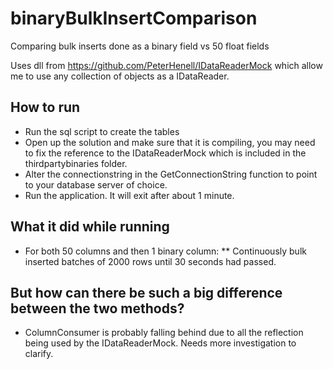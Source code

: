 # binaryBulkInsertComparison
Comparing bulk inserts done as a binary field vs 50 float fields

Uses dll from https://github.com/PeterHenell/IDataReaderMock which allow me to use any collection of objects as a IDataReader.

## How to run
 
 * Run the sql script to create the tables
 * Open up the solution and make sure that it is compiling, you may need to fix the reference to the IDataReaderMock which is included in the thirdpartybinaries folder.
 * Alter the connectionstring in the GetConnectionString function to point to your database server of choice.
 * Run the application. It will exit after about 1 minute.
 
## What it did while running

* For both 50 columns and then 1 binary column:
** Continuously bulk inserted batches of 2000 rows until 30 seconds had passed.


## But how can there be such a big difference between the two methods?

* ColumnConsumer is probably falling behind due to all the reflection being used by the IDataReaderMock. Needs more investigation to clarify.